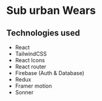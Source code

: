 # Sub urban Wears

## **Technologies used**
- React
- TailwindCSS
- React Icons
- React router
- Firebase (Auth & Database)
- Redux
- Framer motion
- Sonner

  

